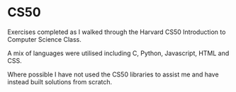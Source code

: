 # CS50
Exercises completed as I walked through the Harvard CS50 Introduction to Computer Science Class. 

A mix of languages were utilised including C, Python, Javascript, HTML and CSS.

Where possible I have not used the CS50 libraries to assist me and have instead built solutions from scratch.

